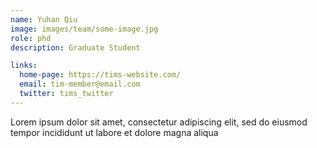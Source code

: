 ```yaml
---
name: Yuhan Qiu
image: images/team/some-image.jpg
role: phd
description: Graduate Student

links:
  home-page: https://tims-website.com/
  email: tim-member@email.com
  twitter: tims_twitter
---
```


Lorem ipsum dolor sit amet, consectetur adipiscing elit, sed do eiusmod tempor incididunt ut labore et dolore magna aliqua
